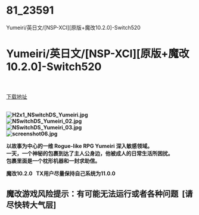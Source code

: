 # 81_23591
Yumeiri/英日文/[NSP-XCI][原版+魔改10.2.0]-Switch520
# Yumeiri/英日文/[NSP-XCI][原版+魔改10.2.0]-Switch520
 <br/></br>
[下载地址](https://www.switch520.cc/article/23591 "下载地址")
<br/></br>

<p><strong><img title="H2x1_NSwitchDS_Yumeiri.jpg" src="https://www.switch520.cc/muke_img/2021_10_22_01d8561a45d90.jpg" alt="H2x1_NSwitchDS_Yumeiri.jpg"></strong><br>
<strong><img title="NSwitchDS_Yumeiri_02.jpg" src="https://www.switch520.cc/muke_img/2021_10_22_1fcfddbfa78dd.jpg" alt="NSwitchDS_Yumeiri_02.jpg"></strong><br>
<strong><img title="NSwitchDS_Yumeiri_03.jpg" src="https://www.switch520.cc/muke_img/2021_10_22_05b892d664314.jpg" alt="NSwitchDS_Yumeiri_03.jpg"></strong><br>
<strong><img title="screenshot06.jpg" src="https://www.switch520.cc/muke_img/2021_10_22_3ef0da5000db2.jpg" alt="screenshot06.jpg">&nbsp;</strong></p>
<p><strong>以故事为中心的一维 Rogue-like RPG Yumeiri 深入敏感领域。</strong><br>
<strong>一天，一个神秘的包裹到达了主人公身边，他被成人的日常生活所困扰。</strong><br>
<strong>包裹里面是一个枕形机器和一封求助信。</strong></p>
<p><strong>魔改10.2.0 &nbsp;&nbsp;TX用户尽量保持自己系统为11.0.0</strong></p>
<h2><strong>魔改游戏风险提示：有可能无法运行或者各种问题 &nbsp;[请尽快转大气层]</strong></h2>

